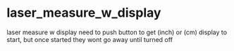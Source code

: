 # laser_measure_w_display
laser measure w display
need to push button to get (inch) or (cm) display to start, but once started they wont go away until turned off
